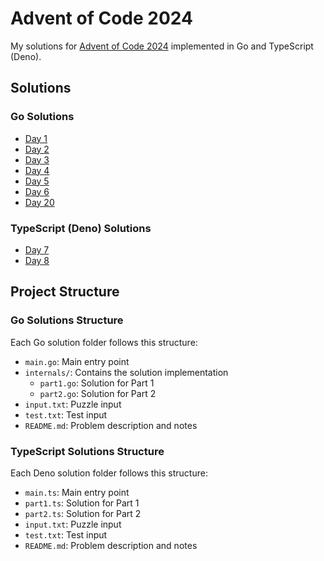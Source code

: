 # Advent of Code 2024

My solutions for [Advent of Code 2024](https://adventofcode.com/2024) implemented in Go and TypeScript (Deno).

## Solutions

### Go Solutions
- [Day 1](./day1)
- [Day 2](./day2)
- [Day 3](./day3)
- [Day 4](./day4)
- [Day 5](./day5)
- [Day 6](./day6)
- [Day 20](./day20)

### TypeScript (Deno) Solutions
- [Day 7](./day7)
- [Day 8](./day8)

## Project Structure

### Go Solutions Structure
Each Go solution folder follows this structure:
- `main.go`: Main entry point
- `internals/`: Contains the solution implementation
  - `part1.go`: Solution for Part 1
  - `part2.go`: Solution for Part 2
- `input.txt`: Puzzle input
- `test.txt`: Test input
- `README.md`: Problem description and notes

### TypeScript Solutions Structure
Each Deno solution folder follows this structure:
- `main.ts`: Main entry point
- `part1.ts`: Solution for Part 1
- `part2.ts`: Solution for Part 2
- `input.txt`: Puzzle input
- `test.txt`: Test input
- `README.md`: Problem description and notes